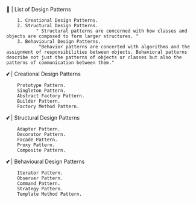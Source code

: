 💖 | List of Design Patterns

        1. Creational Design Patterns. 
        2. Structural Design Patterns.
               " Structural patterns are concerned with how classes and objects are composed to form larger structures. "
        3. Behavioural Design Patterns.
                "Behavior patterns are concerted with algorithms and the assignment of responsibilities between objects. Behavioral patterns describe not just the patterns of objects or classes but also the patterns of communication between them."

💕 | Creational Design Patterns
        
        Prototype Pattern.
        Singleton Pattern.
        Abstract Factory Pattern.
        Builder Pattern.
        Factory Method Pattern.

💕 | Structural  Design Patterns
        
        Adapter Pattern.
        Decorator Pattern.
        Facade Pattern.
        Proxy Pattern.
        Composite Pattern.

💕 | Behavioural  Design Patterns
        
        Iterator Pattern.
        Observer Pattern.
        Command Pattern.
        Strategy Pattern.
        Template Method Pattern. 